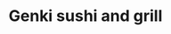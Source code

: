 ---
layout: place
title: "Genki sushi and grill"
permalink: /pennsylvania/lancaster/genki-sushi-and-grill.html
stateAbbr: PA
stateName: Pennsylvania
cityName: Lancaster
seo:
  name: "Genki sushi and grill"
  type: Restaurant
  links: http://www.genkisushiandgrill.com/
description: "Genki sushi and grill serves delicious sushi in Lancaster, Pennsylvania. Try fresh Japanese dishes for a great dining experience. "
place_id: ChIJRaxQArUjxokR2JhU-KOt5pQ
photos:
  - name: >-
      places/ChIJRaxQArUjxokR2JhU-KOt5pQ/photos/AeeoHcLe7pxfD6SIXuay-iMfKZjfVCCJD9zSiRfwUJd8PLVIeEx3dO1eIistbeI3T40iPISm8Ss-yxypkAnW-5W0bf0BXOBh5nzwXbmtEvM67MWeBEW3SqdHay5ItiaRbuS792jT8uMAszqAEXHZof7O-VP8pw8M23eXulFnXU0beoYM8bUzYd00PheE4ZTm5-1RV5QsaUdrp-9xIKUKt0fRDeNi_whVsTs0VtpwYIucsnNhyuxzDyFMuQXzMmAkilU-nQuphmhBEyoeGhM_g5WDSJQqsEU1tvJMgJNx0PLzL3wVxg
    widthPx: 1706
    heightPx: 1279
    authorAttributions:
      - displayName: Genki sushi and grill
        uri: https://maps.google.com/maps/contrib/106756556490469570347
        photoUri: >-
          https://lh3.googleusercontent.com/a-/ALV-UjXh9Jpq-QI530nmkpCwMJ37ZS90jVF0DRm2AOgRybjT4ay-U_c=s100-p-k-no-mo
    flagContentUri: >-
      https://www.google.com/local/imagery/report/?cb_client=maps_api_places.places_api&image_key=!1e10!2sAF1QipPgpDakrnLSK-vQWB0xj5iflBIwYUyZC9y4UYpz&hl=en-US
    googleMapsUri: >-
      https://www.google.com/maps/place//data=!3m4!1e2!3m2!1sAF1QipPgpDakrnLSK-vQWB0xj5iflBIwYUyZC9y4UYpz!2e10!4m2!3m1!1s0x89c623b50250ac45:0x94e6ada3f85498d8
  - name: >-
      places/ChIJRaxQArUjxokR2JhU-KOt5pQ/photos/AeeoHcKsNwvwX1QlDiVtkc2wdlbxt9SaWeH11BBOWhNLUNjLVEGu7e_yrSU2-99QD5TdfLqV-bfhA3o5FUphGJZ16u6FSZ45U6lB5RjEpIro12h5wcdm2qcatUtxOiEqaRSkpABMH4nYJ6-xjLxH_IjGwkWJ95H_8F89ypf1tHvF8xfZZ7If5iB-J3pFSJf3op5C91VzuKthPYukmeG4c3ifygq_vzZjYWLy_ZdkKMiK4Zj7DlkW1fvHPjhCEi8fG0Q7o2Mt2N0lHRx7gmBe14xh9lqA6kQSzSvt0Eu1QBSZWJLy5g
    widthPx: 2275
    heightPx: 1280
    authorAttributions:
      - displayName: Genki sushi and grill
        uri: https://maps.google.com/maps/contrib/106756556490469570347
        photoUri: >-
          https://lh3.googleusercontent.com/a-/ALV-UjXh9Jpq-QI530nmkpCwMJ37ZS90jVF0DRm2AOgRybjT4ay-U_c=s100-p-k-no-mo
    flagContentUri: >-
      https://www.google.com/local/imagery/report/?cb_client=maps_api_places.places_api&image_key=!1e10!2sAF1QipOMcrxKfcga4PEw-Cr7i1_luHHFf_W8vylUajc5&hl=en-US
    googleMapsUri: >-
      https://www.google.com/maps/place//data=!3m4!1e2!3m2!1sAF1QipOMcrxKfcga4PEw-Cr7i1_luHHFf_W8vylUajc5!2e10!4m2!3m1!1s0x89c623b50250ac45:0x94e6ada3f85498d8
  - name: >-
      places/ChIJRaxQArUjxokR2JhU-KOt5pQ/photos/AeeoHcK0cXDu3ecHLbgEiTkL9gsIC-QOPNsIdypNKL84DJS8rKpRPlPfnOGT9uwHv3uzBUb4iJiIQJRfst70HCXJfrUxa8DJWa7Hwwc7c87JuEZXPfjdpV3ZwThzH9il1HNE5TOewfI2uR8d86WqyHmBxFRGxnlfwvY6T5oYhX2P6ipT6pMtauCqgn_OQCm53j-467r3bmF9MfOQeCeoTlDWUbo5SCwx75LUxkRksBfT8vEBI3NLpTMsHjdrOEAqYtB8CPCJXYQCjX64vw9rRm7BGzWIU8_mldIyWuHD40EInxUkWgfORXSU__5wvqCkxSUL-Aj-c3Oet4x-riQBNqrK26-jbfJtnZ3fImLnxctxfPk0hARWfaEoNhi9WvFbtcPUOtPG3MmponjND0Ku0LeRkcQz69E6EwueZC8UZVBNLEOcgOME
    widthPx: 3600
    heightPx: 4800
    authorAttributions:
      - displayName: Amir Mot
        uri: https://maps.google.com/maps/contrib/116837450413861553630
        photoUri: >-
          https://lh3.googleusercontent.com/a-/ALV-UjV4kmHARveuPbsFrhH_vzx8qDdUFo3HR5pENBc7viKVttUT03Glkg=s100-p-k-no-mo
    flagContentUri: >-
      https://www.google.com/local/imagery/report/?cb_client=maps_api_places.places_api&image_key=!1e10!2sCIHM0ogKEICAgMDQ_Ni8-wE&hl=en-US
    googleMapsUri: >-
      https://www.google.com/maps/place//data=!3m4!1e2!3m2!1sCIHM0ogKEICAgMDQ_Ni8-wE!2e10!4m2!3m1!1s0x89c623b50250ac45:0x94e6ada3f85498d8
  - name: >-
      places/ChIJRaxQArUjxokR2JhU-KOt5pQ/photos/AeeoHcJaAdI-2kLKk1Wqtt1zFrlbq3u9fpDSHDjDGEl3Po4oLpFUiKt_9kYnl--76lNk0v9WgSWHGhc_-f4pDjY5aLvUozPUtvX_ExataxXMhlVw_ttWVRlHJxLiyx5PDQmNDMjTRQC18_SFhUrQ5e4wRpMVq8XTywsx0Mq8Gr5phgWkrJtUcNsI2o_1lgIHrBzh2fZ6knNLMcz5QbyL1bm40mMTqIJhqKIazHXu7MNmiUaBVedkQyot2KDRhR0o8uQeQlUSmm5pc_U97hJ5risv9SKGgFEp50rGo0RmOj5agZn0_Vwy6Wu3e5qNpY1_tSEp2u0hLVgPZnoEjSbKPPEpCRydG25DNHSHxQ5EEYOecI9N2pEIQfILva8xgnArXdk5QR-mqejcbeqGunHL0JeS3Z4sybTQ52ues6olF4mwjDyyyw
    widthPx: 4032
    heightPx: 3024
    authorAttributions:
      - displayName: Sally W.
        uri: https://maps.google.com/maps/contrib/114873452790804504043
        photoUri: >-
          https://lh3.googleusercontent.com/a/ACg8ocLzWq2nm0Q5zKDMobcruvymmJBCJi0FKNTzwW76qoS-WhgMCw=s100-p-k-no-mo
    flagContentUri: >-
      https://www.google.com/local/imagery/report/?cb_client=maps_api_places.places_api&image_key=!1e10!2sCIHM0ogKEICAgMCA0e6CBQ&hl=en-US
    googleMapsUri: >-
      https://www.google.com/maps/place//data=!3m4!1e2!3m2!1sCIHM0ogKEICAgMCA0e6CBQ!2e10!4m2!3m1!1s0x89c623b50250ac45:0x94e6ada3f85498d8
  - name: >-
      places/ChIJRaxQArUjxokR2JhU-KOt5pQ/photos/AeeoHcI1BCY2bqwfYmCmALj1VQaU1ulMEljTRnBUHDVRTwmGSkq6q2rK7HtbN0SAu_nzyeMgLW-yqrxER1TXRgPeVkm9IDBA84xsvfi2qCnsWlB3X3BM_MsP_YDEFmwJtC18WilYb7i0R9qiA8fhd-C0Ek9CtD6Q5bSh_e8p_laYlFML2nKjA_1zfvtEuY7fP89BNQ5wWFRDndyxiBBP4NI2PDKPruVW-WIII3GR6kRzdp6HkJNQ_c-LUFGRdFOsoFTiyYjzus4DbJapyssIe3jVjh7sNI3wNttwyLH_fzbeTKy9rHNlZ_K14mrpAIGJZuu9rGJYstDFYRIZapQ-ajK-kPS-BbYnkIzg-PGfqQj9bTMrT3455r1x7mGpmp854dI60U5dv2zDakjYZLwnGbi3EnHZRG_IlDxJ80hO5Tq0EPaclw
    widthPx: 4080
    heightPx: 3072
    authorAttributions:
      - displayName: Dan Gephart
        uri: https://maps.google.com/maps/contrib/115749286370102469978
        photoUri: >-
          https://lh3.googleusercontent.com/a-/ALV-UjXff7UtbU2eKI8e4-AMmqIhTyugiHHo3IKD9d6YtiFLPJso_M4OcQ=s100-p-k-no-mo
    flagContentUri: >-
      https://www.google.com/local/imagery/report/?cb_client=maps_api_places.places_api&image_key=!1e10!2sCIHM0ogKEICAgICv2LHhcg&hl=en-US
    googleMapsUri: >-
      https://www.google.com/maps/place//data=!3m4!1e2!3m2!1sCIHM0ogKEICAgICv2LHhcg!2e10!4m2!3m1!1s0x89c623b50250ac45:0x94e6ada3f85498d8
  - name: >-
      places/ChIJRaxQArUjxokR2JhU-KOt5pQ/photos/AeeoHcLGIuvkrnZEgFB2cfMriobALvwf2cSNGn7YJNPJsogrAulFmqBXjKINhIeSstGRr7Bm7spbQqLlk0e0SfKhTKJn-8CKemCigh6uV6Mhf_rMjNeVhTW_2KqONJZMXG0x956je19l0Nj1vCtpDJ68SYc-prX7CLsJzMbUwH7r_Q6WJmy2mePy1u4NlUthEA0AXFSOaIuCEl-UuZPSSpUScZ6yuKhcLPKRvhksbAYOYi4OXhcJIsPC4k5YIXtXblgRx37j0S0xOiPnTziHu1IqF8owqVOt78aPbdKubf_n4salpw
    widthPx: 3024
    heightPx: 4032
    authorAttributions:
      - displayName: Genki sushi and grill
        uri: https://maps.google.com/maps/contrib/106756556490469570347
        photoUri: >-
          https://lh3.googleusercontent.com/a-/ALV-UjXh9Jpq-QI530nmkpCwMJ37ZS90jVF0DRm2AOgRybjT4ay-U_c=s100-p-k-no-mo
    flagContentUri: >-
      https://www.google.com/local/imagery/report/?cb_client=maps_api_places.places_api&image_key=!1e10!2sAF1QipM9_mEgEVyRt6T2Sbc681F8fkAZJaOC8jbHPnTw&hl=en-US
    googleMapsUri: >-
      https://www.google.com/maps/place//data=!3m4!1e2!3m2!1sAF1QipM9_mEgEVyRt6T2Sbc681F8fkAZJaOC8jbHPnTw!2e10!4m2!3m1!1s0x89c623b50250ac45:0x94e6ada3f85498d8
  - name: >-
      places/ChIJRaxQArUjxokR2JhU-KOt5pQ/photos/AeeoHcJwaxKnMHeJBKww_W0_IQYj3RlSMRkhTdxg59ikIrv27z3sf4Tlqc84IpyjDFebk41XU1T5QVIAIvnG96iv4OwCe77V71syoJyl_TTbhVG6gBQ9FYAM0Wr4mSuK1lxDn6IinGbDK8jk28ZPre84ZOALHeCcvCRLWsPkq05Rdl06o6F3xuzF30goQmdv7agiHUJidwZeoqJT2BwCnqD3Bf6QxNXNHzCBEXGgBuwh-gRPy0IBmOvEFKzuRqM1evKNt-nI0UJ8aAkAkIyy1tSeMwZHBcnQ_XlESO53QNCmvXqadpoM16tb9bTOadZN80GikC31ZX5MSKKNHMcAzu_xqEQE0EY5t6TBWNem903D9tiNOM6U7FPwATh8CvawOMsZC71xC0ROC8oXifwMW74SJor-KB9CpdrQMNpqTHbl6uk
    widthPx: 4080
    heightPx: 3072
    authorAttributions:
      - displayName: Armon Zolghadr
        uri: https://maps.google.com/maps/contrib/107266237790638922483
        photoUri: >-
          https://lh3.googleusercontent.com/a-/ALV-UjWcbAoh0wghiUDjbAyUlO4TlSjPkGhOTsqAuDmtKXGr3fFDfVuIOw=s100-p-k-no-mo
    flagContentUri: >-
      https://www.google.com/local/imagery/report/?cb_client=maps_api_places.places_api&image_key=!1e10!2sCIHM0ogKEICAgID71NeaHg&hl=en-US
    googleMapsUri: >-
      https://www.google.com/maps/place//data=!3m4!1e2!3m2!1sCIHM0ogKEICAgID71NeaHg!2e10!4m2!3m1!1s0x89c623b50250ac45:0x94e6ada3f85498d8
  - name: >-
      places/ChIJRaxQArUjxokR2JhU-KOt5pQ/photos/AeeoHcL7F0Qpbczh6LkkpuNwKABBFg8IuczvvCIt77Vg3CKOVFROkdZHT2P_J0w6kFLSDljZl_FXsyyeAw80cJxJOm7qVOwXzfajQsVstjEWfpkT_8pEETxU2_iB60rCn-U9N57sHFrBHoD6ObEIz-Ex_s-YHvaCiBeEcyIO49eDK-f4zWhaKxRHzMNULkZi3VblHapcP_qSiS8P_ABNjvapV91b4txCgMrGS9O0poW_7NSVelwSW9Y-H9YDsQHp8X7-1Ii6qPuQQ0at8EPMIBZc5mjiIKZVxfAKCnG8NRfKlLkq6pUWG9e5pHBBpfxvTZXsgB4My4YqnYhvcpRR6A38eq4k3SZ9BWr6gFOfscUM8vkmZFhC0lwGJAKDC33uIW_LPiLRKFZTtvDXysk_SH2MQBilmY8_mW64OwTUwVhOtG24YXF-
    widthPx: 3000
    heightPx: 4000
    authorAttributions:
      - displayName: Christopher Long
        uri: https://maps.google.com/maps/contrib/105110533662673129134
        photoUri: >-
          https://lh3.googleusercontent.com/a-/ALV-UjULJppCySlNcDaNquWvRBFrTfKZ5_v03rIYyTpzohhahiSRUFU5=s100-p-k-no-mo
    flagContentUri: >-
      https://www.google.com/local/imagery/report/?cb_client=maps_api_places.places_api&image_key=!1e10!2sCIHM0ogKEICAgIDf2omntAE&hl=en-US
    googleMapsUri: >-
      https://www.google.com/maps/place//data=!3m4!1e2!3m2!1sCIHM0ogKEICAgIDf2omntAE!2e10!4m2!3m1!1s0x89c623b50250ac45:0x94e6ada3f85498d8
  - name: >-
      places/ChIJRaxQArUjxokR2JhU-KOt5pQ/photos/AeeoHcKnYPqs7M9p80Ez8Wy0emvW7zxNFoDoxexNqgGIKmoteRk-aP42LJJdrFrOzlnN7pBChzn4KTG2raLQtrbpW88L8xb7qCqVBfJmXNrlR3FNWJAEnzp135tvmwAXRhDzPqwlWEsVXs8PBZDF8uHbbJA3dc0jR4GRUSk1h3Z2qFqNDRCwY6ErV9YLU8xttsMRehNUcSOgTVi69y6n9KaW6IDHV1DmuumAYENH0nfZDH7QdBX7gugX43c9wfYb1CpI4wOZD8zQMVYDYSdfVhMtv4668gyGW1-lmJLhxUCfmI5dTej5jP9t7S2QCema_Y1nOMtaqZHoFEVmpUSAJbl65_HlI_48TfE0Cc1y4j78gUGoHVLVdW00MKut1E8RY0eKImSD78UZ7GhyWS47Auurp3ri5UEFUyu-KQl8BBY9sA3a2xlU
    widthPx: 4032
    heightPx: 3024
    authorAttributions:
      - displayName: Jenny Malinna
        uri: https://maps.google.com/maps/contrib/118056068721184425237
        photoUri: >-
          https://lh3.googleusercontent.com/a-/ALV-UjWbZm1fOUrwdU-3Vn4r9yom1d6tqs663NN2r19FGWvh0PbTwtwF=s100-p-k-no-mo
    flagContentUri: >-
      https://www.google.com/local/imagery/report/?cb_client=maps_api_places.places_api&image_key=!1e10!2sCIHM0ogKEICAgIDh3qOq_AE&hl=en-US
    googleMapsUri: >-
      https://www.google.com/maps/place//data=!3m4!1e2!3m2!1sCIHM0ogKEICAgIDh3qOq_AE!2e10!4m2!3m1!1s0x89c623b50250ac45:0x94e6ada3f85498d8
  - name: >-
      places/ChIJRaxQArUjxokR2JhU-KOt5pQ/photos/AeeoHcK4_MiyKnfE5laNNkwLPWildqB-2UvR0ujm18FtQV01YPedATYRcMydjg1eEXcO38JY8m9do8MGMQlcFisyF58TGKA7MoFfoA8UhaWofxQ0LWlrSrv9lYcgB-xGNaZuTR2eg-v6ZFgZ-N7kZRCHqmnFkhW-fZmS3N5f5swvV2jDUR0EcGZ6lP_zHcNbg89NL4e243S7POsXKF5xKvW9zSRN_ekYG9L_5y6AfOm188rJE3_kBHvT9TD4CMprR8H0ysMpbQbILWE222Whmpmy2A5HGHkVIC0fbirFJNYL3HHshJ-D-7-WpPjXAyQ6nJzQxiVndBTeqSzvF9SZPOPJq8vUK_rUkTxkfZ15vxggxQsDLEnAmdEaaDqsNPO16wrljin7L9qoyWdQE0w1q4BzLRjzxNrc8RCc74FG3vxUn6TD6A
    widthPx: 4032
    heightPx: 2268
    authorAttributions:
      - displayName: Mike&Julia
        uri: https://maps.google.com/maps/contrib/114470130478500262037
        photoUri: >-
          https://lh3.googleusercontent.com/a-/ALV-UjVtdEbptpwHo7s_k_21_exHF-VTuS0eYBsnVWG0_hirBHlAXUyT=s100-p-k-no-mo
    flagContentUri: >-
      https://www.google.com/local/imagery/report/?cb_client=maps_api_places.places_api&image_key=!1e10!2sCIHM0ogKEICAgIDfqZ3xCQ&hl=en-US
    googleMapsUri: >-
      https://www.google.com/maps/place//data=!3m4!1e2!3m2!1sCIHM0ogKEICAgIDfqZ3xCQ!2e10!4m2!3m1!1s0x89c623b50250ac45:0x94e6ada3f85498d8
address: 1565 Manheim Pike, Lancaster, PA 17601, USA
street: 1565 Manheim Pike
city: Lancaster
state: PA
zip: '17601'
country: USA
neighborhood: null
latitude: '40.080626'
longitude: '-76.338312'
accessibility_options:
  wheelchairAccessibleParking: true
  wheelchairAccessibleEntrance: true
  wheelchairAccessibleRestroom: true
  wheelchairAccessibleSeating: true
business_status: OPERATIONAL
name: Genki sushi and grill
google_maps_links:
  directionsUri: >-
    https://www.google.com/maps/dir//''/data=!4m7!4m6!1m1!4e2!1m2!1m1!1s0x89c623b50250ac45:0x94e6ada3f85498d8!3e0
  placeUri: https://maps.google.com/?cid=10729454082014353624
  writeAReviewUri: >-
    https://www.google.com/maps/place//data=!4m3!3m2!1s0x89c623b50250ac45:0x94e6ada3f85498d8!12e1
  reviewsUri: >-
    https://www.google.com/maps/place//data=!4m4!3m3!1s0x89c623b50250ac45:0x94e6ada3f85498d8!9m1!1b1
  photosUri: >-
    https://www.google.com/maps/place//data=!4m3!3m2!1s0x89c623b50250ac45:0x94e6ada3f85498d8!10e5
primary_type: Sushi Restaurant
opening_hours:
  regular: null
  current: null
secondary_opening_hours:
  regular:
    weekdayDescriptions: null
    type: null
  current:
    weekdayDescriptions: null
    type: null
phone: (717) 826-9909
price_level: null
price_range: $20 &ndash; $30
rating: '4.9'
rating_count: 298
website: http://www.genkisushiandgrill.com/
reviews: null
parking_options: null
payment_options: null
allow_dogs: null
curbside_pickup: null
delivery: null
dine_in: null
good_for_children: null
good_for_groups: null
good_for_sports: null
live_music: null
menu_for_children: null
outdoor_seating: null
reservable: null
restroom: null
serves_beer: null
serves_breakfast: null
serves_brunch: null
serves_cocktails: null
serves_coffee: null
serves_dinner: null
serves_dessert: null
serves_lunch: null
serves_vegetarian_food: null
serves_wine: null
takeout: null
summary: null

---